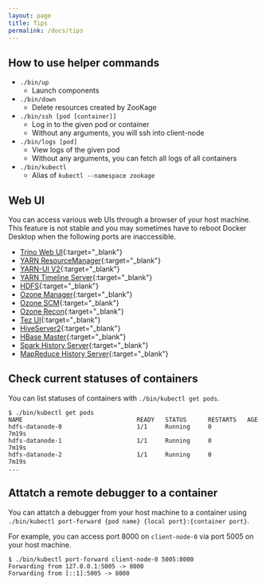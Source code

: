 ```yaml
---
layout: page
title: Tips
permalink: /docs/tips
---
```


## How to use helper commands

* `./bin/up`
    * Launch components
* `./bin/down`
    * Delete resources created by ZooKage
* `./bin/ssh [pod [container]]`
    * Log in to the given pod or container
    * Without any arguments, you will ssh into client-node
* `./bin/logs [pod]`
    * View logs of the given pod
    * Without any arguments, you can fetch all logs of all containers
* `./bin/kubectl`
    * Alias of `kubectl --namespace zookage`

## Web UI

You can access various web UIs through a browser of your host machine. This feature is not stable and you may sometimes have to reboot Docker Desktop when the following ports are inaccessible.

* [Trino Web UI](http://localhost:8080/ui/){:target="_blank"}
* [YARN ResourceManager](http://localhost:8088/cluster){:target="_blank"}
* [YARN-UI V2](http://localhost:8088/ui2/){:target="_blank"}
* [YARN Timeline Server](http://localhost:8188/applicationhistory){:target="_blank"}
* [HDFS](http://localhost:9870/){:target="_blank"}
* [Ozone Manager](http://localhost:9874/#!/){:target="_blank"}
* [Ozone SCM](http://localhost:9876/#!/){:target="_blank"}
* [Ozone Recon](http://localhost:9888/#/Overview){:target="_blank"}
* [Tez UI](http://localhost:9999/tez-ui/){:target="_blank"}
* [HiveServer2](http://localhost:10002/){:target="_blank"}
* [HBase Master](http://localhost:16010/master-status){:target="_blank"}
* [Spark History Server](http://localhost:18080/){:target="_blank"}
* [MapReduce History Server](http://localhost:19888/jobhistory){:target="_blank"}

## Check current statuses of containers

You can list statuses of containers with `./bin/kubectl get pods`.

```console
$ ./bin/kubectl get pods
NAME                                READY   STATUS      RESTARTS   AGE
hdfs-datanode-0                     1/1     Running     0          7m19s
hdfs-datanode-1                     1/1     Running     0          7m19s
hdfs-datanode-2                     1/1     Running     0          7m19s
...
```

## Attatch a remote debugger to a container

You can attatch a debugger from your host machine to a container using `./bin/kubectl port-forward {pod name} {local port}:{container port}`.

For example, you can access port 8000 on `client-node-0` via port 5005 on your host machine.

```console
$ ./bin/kubectl port-forward client-node-0 5005:8000
Forwarding from 127.0.0.1:5005 -> 8000
Forwarding from [::1]:5005 -> 8000
```
